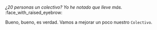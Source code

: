 _¿20 personas un colectivo? Yo he notado que lleve más._ :face_with_raised_eyebrow:

Bueno, bueno, es verdad. Vamos a mejorar un poco nuestro `Colectivo`. 